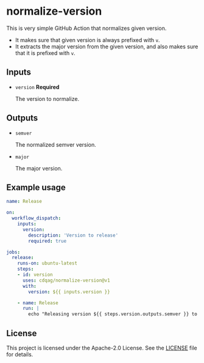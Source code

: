# normalize-version

This is very simple GitHub Action that normalizes given version.

* It makes sure that given version is always prefixed with `v`.
* It extracts the major version from the given version, and also makes sure that it is prefixed with `v`.

## Inputs

* `version` **Required**

    The version to normalize.

## Outputs

* `semver`

    The normalized semver version.

* `major`

    The major version.

## Example usage

```yaml
name: Release

on:
  workflow_dispatch:
    inputs:
      version:
        description: 'Version to release'
        required: true

jobs:
  release:
    runs-on: ubuntu-latest
    steps:
    - id: version
      uses: cdqag/normalize-version@v1
      with:
        version: ${{ inputs.version }}

    - name: Release
      run: |
        echo "Releasing version ${{ steps.version.outputs.semver }} to branch ${{ steps.version.outputs.major }}"

```

## License

This project is licensed under the Apache-2.0 License. See the [LICENSE](LICENSE) file for details.
